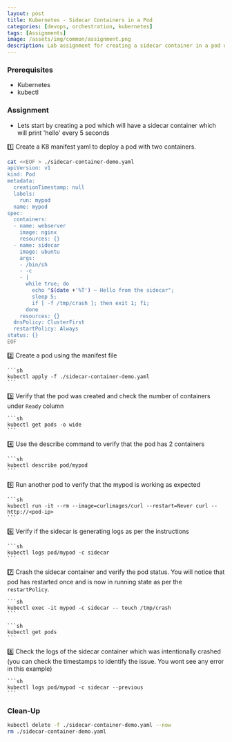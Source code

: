 ```yaml
---
layout: post
title: Kubernetes - Sidecar Containers in a Pod
categories: [devops, orchestration, kubernetes]
tags: [Assignments]
image: /assets/img/common/assignment.png
description: Lab assignment for creating a sidecar container in a pod using kubectl
---
```


### Prerequisites

- Kubernetes
- kubectl

### Assignment

- Lets start by creating a pod which will have a sidecar container which will print 'hello' every 5 seconds

1️⃣ Create a K8 manifest yaml to deploy a pod with two containers.

```sh
cat <<EOF > ./sidecar-container-demo.yaml
apiVersion: v1
kind: Pod
metadata:
  creationTimestamp: null
  labels:
    run: mypod
  name: mypod
spec:
  containers:
  - name: webserver
    image: nginx
    resources: {}
  - name: sidecar
    image: ubuntu
    args:
    - /bin/sh
    - -c
    - |
      while true; do
        echo "$(date +'%T') — Hello from the sidecar";
        sleep 5;
        if [ -f /tmp/crash ]; then exit 1; fi;
      done
    resources: {}
  dnsPolicy: ClusterFirst
  restartPolicy: Always
status: {}
EOF
```

2️⃣ Create a pod using the manifest file

    ```sh
    kubectl apply -f ./sidecar-container-demo.yaml
    ```

3️⃣ Verify that the pod was created and check the number of containers under `Ready` column

    ```sh
    kubectl get pods -o wide
    ```

4️⃣ Use the describe command to verify that the pod has 2 containers

    ```sh
    kubectl describe pod/mypod
    ```

5️⃣ Run another pod to verify that the mypod is working as expected

    ```sh
    kubectl run -it --rm --image=curlimages/curl --restart=Never curl -- http://<pod-ip>
    ```
    
6️⃣ Verify if the sidecar is generating logs as per the instructions

    ```sh
    kubectl logs pod/mypod -c sidecar
    ```

7️⃣ Crash the sidecar container and verify the pod status. You will notice that pod has restarted once and is now in running state as per the `restartPolicy`.

    ```sh
    kubectl exec -it mypod -c sidecar -- touch /tmp/crash
    ```

    ```sh
    kubectl get pods
    ```

8️⃣ Check the logs of the sidecar container which was intentionally crashed (you can check the timestamps to identify the issue. You wont see any error in this example)

    ```sh
    kubectl logs pod/mypod -c sidecar --previous
    ```

### Clean-Up

```sh
kubectl delete -f ./sidecar-container-demo.yaml --now
rm ./sidecar-container-demo.yaml
```
